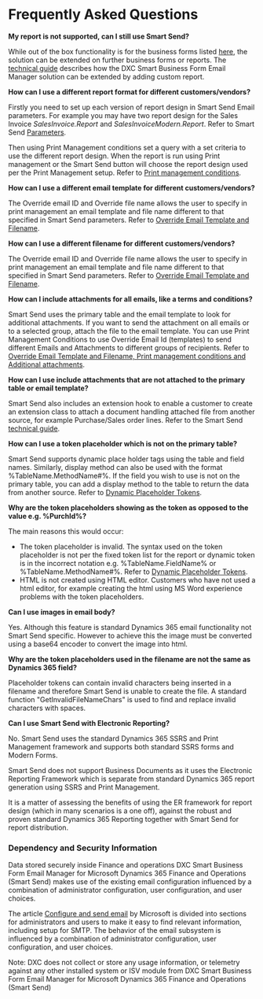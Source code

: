# Frequently Asked Questions

**My report is not supported, can I still use Smart Send?**

While out of the box functionality is for the business forms listed [here](Overview), the solution can be extended on further business forms or reports. The [technical guide](Technical_guide) describes how the DXC Smart Business Form Email Manager solution can be extended by adding custom report.

**How can I use a different report format for different customers/vendors?**

Firstly you need to set up each version of report design in Smart Send Email parameters. For example you may have two report design for the Sales Invoice *SalesInvoice.Report* and *SalesInvoiceModern.Report*. Refer to Smart Send [Parameters](Parameters).

Then using Print Management conditions set a query with a set criteria to use the different report design. When the report is run using Print management or the Smart Send button will choose the report design used per the Print Management setup. Refer to [Print management conditions](Email_processing).

**How can I use a different email template for different customers/vendors?**

The Override email ID and Override file name allows the user to specify in print management an email template and file name different to that specified in Smart Send parameters. Refer to [Override Email Template and Filename](Email_processing).

**How can I use a different filename for different customers/vendors?**

The Override email ID and Override file name allows the user to specify in print management an email template and file name different to that specified in Smart Send parameters. Refer to [Override Email Template and Filename](Email_processing).

**How can I include attachments for all emails, like a terms and conditions?**

Smart Send uses the primary table and the email template to look for additional attachments. If you want to send the attachment on all emails or to a selected group, attach the file to the email template. You can use Print Management Conditions to use Override Email Id (templates) to send different Emails and Attachments to different groups of recipients. Refer to [Override Email Template and Filename,	Print management conditions and Additional attachments](Email_processing).

**How can I use include attachments that are not attached to the primary table or email template?**

Smart Send also includes an extension hook to enable a customer to create an extension class to attach a document handling attached file from another source, for example Purchase/Sales order lines. Refer to the Smart Send [technical guide](Technical_guide).

**How can I use a token placeholder which is not on the primary table?**

Smart Send supports dynamic place holder tags using the table and field names. Similarly, display method can also be used with the format %TableName.MethodName#%. 
If the field you wish to use is not on the primary table, you can add a display method to the table to return the data from another source. Refer to [Dynamic Placeholder Tokens](Email_placeholder).

**Why are the token placeholders showing as the token as opposed to the value e.g. %PurchId%?**

The main reasons this would occur:
* The token placeholder is invalid. The syntax used on the token placeholder is not per the fixed token list for the report or dynamic token is in the incorrect notation e.g. %TableName.FieldName% or %TableName.MethodName#%. Refer to [Dynamic Placeholder Tokens](Email_placeholder).
* HTML is not created using HTML editor. Customers who have not used a html editor, for example creating the html using MS Word experience problems with the token placeholders.

**Can I use images in email body?**

Yes. Although this feature is standard Dynamics 365 email functionality not Smart Send specific. However to achieve this the image must be converted using a base64 encoder to convert the image into html.

**Why are the token placeholders used in the filename are not the same as Dynamics 365 field?**

Placeholder tokens can contain invalid characters being inserted in a filename and therefore Smart Send is unable to create the file. A standard function "GetInvalidFileNameChars" is used to find and replace invalid characters with spaces.

**Can I use Smart Send with Electronic Reporting?**

No. Smart Send uses the standard Dynamics 365 SSRS and Print Management framework and supports both standard SSRS forms and Modern Forms. 

Smart Send does not support Business Documents as it uses the Electronic Reporting Framework which is separate from standard Dynamics 365 report generation using SSRS and Print Management.

It is a matter of assessing the benefits of using the ER framework for report design (which in many scenarios is a one off), against the robust and proven standard Dynamics 365 Reporting together with Smart Send for report distribution.

### Dependency and Security Information

Data stored securely inside Finance and operations
DXC Smart Business Form Email Manager for Microsoft Dynamics 365 Finance and Operations (Smart Send) makes use of the existing email configuration influenced by a combination of administrator configuration, user configuration, and user choices.

The article ⁠[Configure and send email](https://learn.microsoft.com/en-us/dynamics365/fin-ops-core/dev-itpro/organization-administration/configure-email) by Microsoft is divided into sections for administrators and users to make it easy to find relevant information, including setup for SMTP. The behavior of the email subsystem is influenced by a combination of administrator configuration, user configuration, and user choices.

Note: DXC does not collect or store any usage information, or telemetry against any other installed system or ISV module from DXC Smart Business Form Email Manager for Microsoft Dynamics 365 Finance and Operations (Smart Send)
